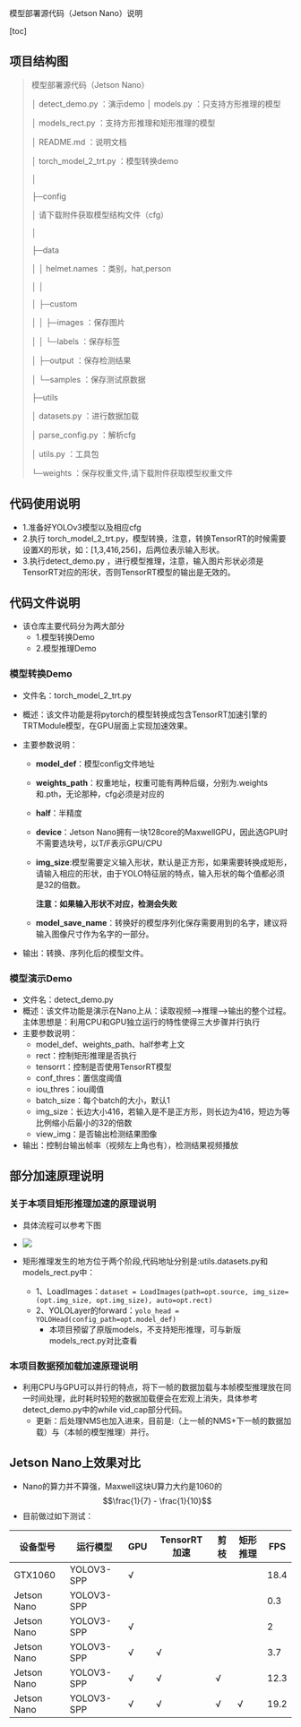 模型部署源代码（Jetson Nano）说明



[toc]

## 项目结构图
> 模型部署源代码（Jetson Nano）
> 
>   │  detect_demo.py					：演示demo
>   │  models.py							 ：只支持方形推理的模型	
>   
>   │  models_rect.py					 ：支持方形推理和矩形推理的模型					
>   	
>   │  README.md						：说明文档
>   
>   │  torch_model_2_trt.py			：模型转换demo
>   
>   │
>   
>   ├─config
>   
>   │  请下载附件获取模型结构文件（cfg）
>   
>   │
>   
>   ├─data									
>   
>   │  │  helmet.names					：类别，hat,person
>   
>   │  │
>   
>   │  ├─custom
>   
>   │  │  ├─images						  ：保存图片
>   
>   │  │  └─labels                 			：保存标签
>   
>   │  ├─output								：保存检测结果
>   
>   │  └─samples  							：保存测试原数据
>   
>   ├─utils
>   
>   │      datasets.py						：进行数据加载
>   
>   │      parse_config.py				 ：解析cfg
>   
>   │      utils.py							   ：工具包
>   
>   └─weights								 ：保存权重文件,请下载附件获取模型权重文件

## 代码使用说明

- 1.准备好YOLOv3模型以及相应cfg
- 2.执行 torch_model_2_trt.py，模型转换，注意，转换TensorRT的时候需要设置X的形状，如：[1,3,416,256]，后两位表示输入形状。
- 3.执行detect_demo.py ，进行模型推理，注意，输入图片形状必须是TensorRT对应的形状，否则TensorRT模型的输出是无效的。

## 代码文件说明

- 该仓库主要代码分为两大部分
    - 1.模型转换Demo
    - 2.模型推理Demo
### 模型转换Demo
- 文件名：torch_model_2_trt.py
- 概述：该文件功能是将pytorch的模型转换成包含TensorRT加速引擎的TRTModule模型，在GPU层面上实现加速效果。
- 主要参数说明：
    - **model_def**：模型config文件地址
    
    - **weights_path**：权重地址，权重可能有两种后缀，分别为.weights和.pth，无论那种，cfg必须是对应的
    
    - **half**：半精度
    
    - **device**：Jetson Nano拥有一块128core的MaxwellGPU，因此选GPU时不需要选块号，以T/F表示GPU/CPU
    
    - **img_size**:模型需要定义输入形状，默认是正方形，如果需要转换成矩形，请输入相应的形状，由于YOLO特征层的特点，输入形状的每个值都必须是32的倍数。
    
    	**注意：如果输入形状不对应，检测会失败**
    
    - **model_save_name**：转换好的模型序列化保存需要用到的名字，建议将输入图像尺寸作为名字的一部分。

- 输出：转换、序列化后的模型文件。

### 模型演示Demo

- 文件名：detect_demo.py
- 概述：该文件功能是演示在Nano上从：读取视频——>推理——>输出的整个过程。主体思想是：利用CPU和GPU独立运行的特性使得三大步骤并行执行
- 主要参数说明：
	- model_def、weights_path、half参考上文
	- rect：控制矩形推理是否执行
	- tensorrt：控制是否使用TensorRT模型
	- conf_thres：置信度阈值
	- iou_thres：iou阈值
	- batch_size：每个batch的大小，默认1
	- img_size：长边大小416，若输入是不是正方形，则长边为416，短边为等比例缩小后最小的32的倍数
	- view_img：是否输出检测结果图像
- 输出：控制台输出帧率（视频左上角也有），检测结果视频播放

## 部分加速原理说明
### 关于本项目矩形推理加速的原理说明

- 具体流程可以参考下图

- ![](https://img-blog.csdnimg.cn/20200418111341728.png?x-oss-process=image/watermark,type_ZmFuZ3poZW5naGVpdGk,shadow_10,text_aHR0cHM6Ly9ibG9nLmNzZG4ubmV0L3N5bXVhbXVh,size_16,color_FFFFFF,t_70)

- 矩形推理发生的地方位于两个阶段,代码地址分别是:utils.datasets.py和models_rect.py中：
	- 1、LoadImages：```dataset = LoadImages(path=opt.source, img_size=(opt.img_size, opt.img_size), auto=opt.rect)```
	- 2、YOLOLayer的forward：```yolo_head = YOLOHead(config_path=opt.model_def)```
		- 本项目预留了原版models，不支持矩形推理，可与新版models_rect.py对比查看

### 本项目数据预加载加速原理说明

- 利用CPU与GPU可以并行的特点，将下一帧的数据加载与本帧模型推理放在同一时间处理，此时耗时较短的数据加载便会在宏观上消失，具体参考detect_demo.py中的while vid_cap部分代码。
	- 更新：后处理NMS也加入进来，目前是:（上一帧的NMS+下一帧的数据加载）与（本帧的模型推理）并行。



## Jetson Nano上效果对比

- Nano的算力并不算强，Maxwell这块U算力大约是1060的$$\frac{1}{7}  - \frac{1}{10}$$
- 目前做过如下测试：

| 设备型号    | 运行模型   | GPU  | TensorRT加速 | 剪枝 | 矩形推理 | FPS  |
| ----------- | ---------- | ---- | ------------ | ---- | -------- | ---- |
| GTX1060     | YOLOV3-SPP | √    |              |      |          | 18.4 |
| Jetson Nano | YOLOV3-SPP |      |              |      |          | 0.3  |
| Jetson Nano | YOLOV3-SPP | √    |              |      |          | 2    |
| Jetson Nano | YOLOV3-SPP | √    | √            |      |          | 3.7  |
| Jetson Nano | YOLOV3-SPP | √    | √            | √    |          | 12.3 |
| Jetson Nano | YOLOV3-SPP | √    | √            | √    | √        | 19.2 |

